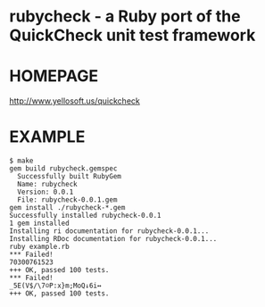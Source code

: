 # rubycheck - a Ruby port of the QuickCheck unit test framework

# HOMEPAGE

http://www.yellosoft.us/quickcheck

# EXAMPLE

	$ make
	gem build rubycheck.gemspec
	  Successfully built RubyGem
	  Name: rubycheck
	  Version: 0.0.1
	  File: rubycheck-0.0.1.gem
	gem install ./rubycheck-*.gem
	Successfully installed rubycheck-0.0.1
	1 gem installed
	Installing ri documentation for rubycheck-0.0.1...
	Installing RDoc documentation for rubycheck-0.0.1...
	ruby example.rb
	*** Failed!
	70300761523
	+++ OK, passed 100 tests.
	*** Failed!
	_5E(V$/\7☺P:x}m;MoQ↓6i↔
	+++ OK, passed 100 tests.